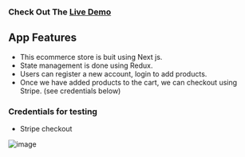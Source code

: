 

### Check Out The [Live Demo](https://michaelly-ecom.netlify.app/)

## App Features
- This ecommerce store is buit using Next js.
- State management is done using Redux.
- Users can register a new account, login to add products. 
- Once we have added products to the cart, we can checkout using Stripe. (see credentials below)


### Credentials for testing
- Stripe checkout


 ![image](https://user-images.githubusercontent.com/74774395/140616482-aab7617a-f7cd-4cc1-b505-f61289d833c6.png)

